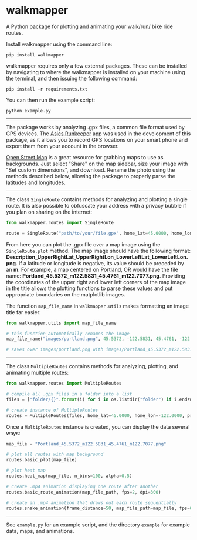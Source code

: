 # walkmapper

A Python package for plotting and animating your walk/run/ bike ride routes.

Install walkmapper using the command line:

```shell
pip install walkmapper
```

walkmapper requires only a few external packages. These can be installed by navigating to where the walkmapper is installed on your machine using the terminal, and then issuing the following command:

```shell
pip install -r requirements.txt
```

You can then run the example script:

```shell
python example.py
```

-------------

The package works by analyzing .gpx files, a common file format used by GPS devices. The [Asics Runkeeper](https://runkeeper.com/) app was used in the development of this package, as it allows you to record GPS locations on your smart phone and export them from your account in the browser.

[Open Street Map](https://www.openstreetmap.org/) is a great resource for grabbing maps to use as backgrounds. Just select "Share" on the map sidebar, size your image with "Set custom dimensions", and download. Rename the photo using the methods described below, allowing the package to properly parse the latitudes and longitudes.

-------------
The class `SingleRoute` contains methods for analyzing and plotting a single route. It is also possible to obfuscate your address with a privacy bubble if you plan on sharing on the internet:

```python
from walkmapper.routes import SingleRoute

route = SingleRoute("path/to/your/file.gpx", home_lat=45.0000, home_lon=-122.0000, privacy_bubble_rad=150)
```
From here you can plot the .gpx file over a map image using the `SingleRoute.plot` method. The map image should have the following format: **Description_UpperRightLat_UpperRightLon_LowerLeftLat_LowerLeftLon.png**. If a latitude or longitude is negative, its value should be preceded by an **m**. For example, a map centered on Portland, OR would have the file name: **Portland_45.5372_m122.5831_45.4761_m122.7077.png**. Providing the coordinates of the upper right and lower left corners of the map image in the title allows the plotting functions to parse these values and put appropriate boundaries on the matplotlib images.

The function `map_file_name` in `walkmapper.utils` makes formatting an image title far easier:

```python
from walkmapper.utils import map_file_name

# this function automatically renames the image
map_file_name("images/portland.png", 45.5372, -122.5831, 45.4761, -122.7077, "Portland")

# saves over images/portland.png with images/Portland_45.5372_m122.5831_45.4761_m122.7077.png
```

-------------

The class `MultipleRoutes` contains methods for analyzing, plotting, and animating multiple routes:

```python
from walkmapper.routes import MultipleRoutes

# compile all .gpx files in a folder into a list
files = ["folder/{}".format(i) for i in os.listdir("folder") if i.endswith(".gpx")]

# create instance of MultipleRoutes
routes = MultipleRoutes(files, home_lat=45.0000, home_lon=-122.0000, privacy_bubble_rad=150)
```

Once a `MultipleRoutes` instance is created, you can display the data several ways:
```python
map_file = "Portland_45.5372_m122.5831_45.4761_m122.7077.png"

# plot all routes with map background
routes.basic_plot(map_file)

# plot heat map
routes.heat_map(map_file, n_bins=100, alpha=0.5)

# create .mp4 animation displaying one route after another
routes.basic_route_animation(map_file_path, fps=2, dpi=300)

# create an .mp4 animation that draws out each route sequentially
routes.snake_animation(frame_distance=50, map_file_path=map_file, fps=60, dpi=300)
```

-------------

See `example.py` for an example script, and the directory `example` for example data, maps, and animations.
